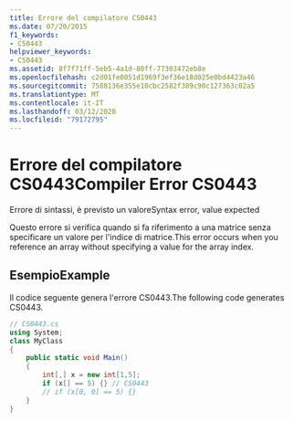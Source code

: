 ```yaml
---
title: Errore del compilatore CS0443
ms.date: 07/20/2015
f1_keywords:
- CS0443
helpviewer_keywords:
- CS0443
ms.assetid: 8f7f71ff-5eb5-4a1d-80ff-77303472eb8e
ms.openlocfilehash: c2d01fe0051d1969f3ef36e18d025e0bd4423a46
ms.sourcegitcommit: 7588136e355e10cbc2582f389c90c127363c02a5
ms.translationtype: MT
ms.contentlocale: it-IT
ms.lasthandoff: 03/12/2020
ms.locfileid: "79172795"
---
```

# <a name="compiler-error-cs0443"></a><span data-ttu-id="edf55-102">Errore del compilatore CS0443</span><span class="sxs-lookup"><span data-stu-id="edf55-102">Compiler Error CS0443</span></span>
<span data-ttu-id="edf55-103">Errore di sintassi, è previsto un valore</span><span class="sxs-lookup"><span data-stu-id="edf55-103">Syntax error, value expected</span></span>  
  
 <span data-ttu-id="edf55-104">Questo errore si verifica quando si fa riferimento a una matrice senza specificare un valore per l'indice di matrice.</span><span class="sxs-lookup"><span data-stu-id="edf55-104">This error occurs when you reference an array without specifying a value for the array index.</span></span>  
  
## <a name="example"></a><span data-ttu-id="edf55-105">Esempio</span><span class="sxs-lookup"><span data-stu-id="edf55-105">Example</span></span>  
 <span data-ttu-id="edf55-106">Il codice seguente genera l'errore CS0443.</span><span class="sxs-lookup"><span data-stu-id="edf55-106">The following code generates CS0443.</span></span>  
  
```csharp  
// CS0443.cs
using System;
class MyClass
{  
    public static void Main()
    {  
        int[,] x = new int[1,5];  
        if (x[] == 5) {} // CS0443  
        // if (x[0, 0] == 5) {}
    }  
}  
```
